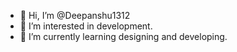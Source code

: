 - 👋 Hi, I’m @Deepanshu1312
- 👀 I’m interested in development.
- 🌱 I’m currently learning designing and developing.

<!---
Deepanshu1312/Deepanshu1312 is a ✨ special ✨ repository because its `README.md` (this file) appears on your GitHub profile.
You can click the Preview link to take a look at your changes.
--->
